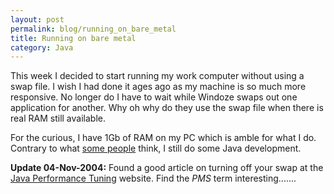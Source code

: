 ```yaml
---
layout: post
permalink: blog/running_on_bare_metal
title: Running on bare metal
category: Java
---
```


<p>
This week I decided to start running my work computer without using a swap file. I wish I had done it ages ago as my machine is so much more responsive. No longer do I have to wait while Windoze swaps out one application for another. Why oh why do they use the swap file when there is real RAM still available.

</p>
<p>
For the curious, I have 1Gb of RAM on my PC which is amble for what I do. Contrary to what <a href="http://jroller.com/page/bcarney">some people</a> think, I still do some Java development.

</p>
<p>
<b>Update 04-Nov-2004:</b> Found a good article on turning off your swap at the <a href="http://www.javaperformancetuning.com/news/roundup045.shtml">Java Performance Tuning</a> website. Find the <i>PMS</i> term interesting.......

</p>
